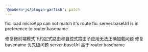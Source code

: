 ```yaml
---
'@modern-js/plugin-garfish': patch
---
```


fix: load microApp can not match it's route
fix: server.baseUrl is in preference to router.basename

修复微前端模式下约定式路由和自控式路由子应用无法正确加载问题
修复 basename 优先级问题 server.baseUrl 高于 router.basename
